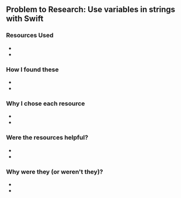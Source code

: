 ## Problem to Research: Use variables in strings with Swift

### Resources Used
-
-

### How I found these
-
-

### Why I chose each resource
-
-

### Were the resources helpful?
-
-

### Why were they (or weren't they)?
-
-

